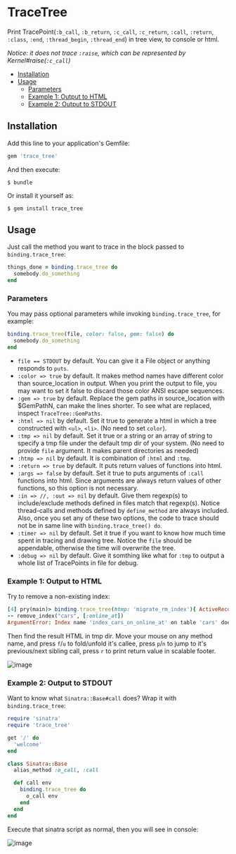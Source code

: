 # TraceTree

Print TracePoint(`:b_call`, `:b_return`, `:c_call`, `:c_return`, `:call`, `:return`, `:class`, `:end`, `:thread_begin`, `:thread_end`) in tree view, to console or html.

*Notice: it does not trace `:raise`, which can be represented by Kernel#raise(`:c_call`)*

- [Installation](#installation)
- [Usage](#usage)
  - [Parameters](#parameters)
  - [Example 1: Output to HTML](#example-1-output-to-html)
  - [Example 2: Output to STDOUT](#example-2-output-to-stdout)

## Installation

Add this line to your application's Gemfile:

```ruby
gem 'trace_tree'
```

And then execute:

    $ bundle

Or install it yourself as:

    $ gem install trace_tree

## Usage

Just call the method you want to trace in the block passed to `binding.trace_tree`:

```ruby
things_done = binding.trace_tree do
  somebody.do_something
end
```

### Parameters

You may pass optional parameters while invoking `binding.trace_tree`, for example:

```ruby
binding.trace_tree(file, color: false, gem: false) do
  somebody.do_something
end
```

* `file == STDOUT` by default. You can give it a File object or anything responds to `puts`.
* `:color => true` by default. It makes method names have different color than source_location in output. When you print the output to file, you may want to set it false to discard those color ANSI escape sequences.
* `:gem => true` by default. Replace the gem paths in source_location with $GemPathN, can make the lines shorter. To see what are replaced, inspect `TraceTree::GemPaths`.
* `:html => nil` by default. Set it true to generate a html in which a tree constructed with `<ul>`, `<li>`. (No need to set `color`).
* `:tmp => nil` by default. Set it true or a string or an array of string to specify a tmp file under the default tmp dir of your system. (No need to provide `file` argument. It makes parent directories as needed)
* `:htmp => nil` by default. It is combination of `:html` and `:tmp`.
* `:return => true` by default. It puts return values of functions into html.
* `:args => false` by default. Set it true to puts arguments of `:call` functions into html. Since arguments are always return values of other functions, so this option is not necessary.
* `:in => //, :out => nil` by default. Give them regexp(s) to include/exclude methods defined in files match that regexp(s). Notice thread-calls and methods defined by `define_method` are always included. Also, once you set any of these two options, the code to trace should not be in same line with `binding.trace_tree() do`.
* `:timer => nil` by default. Set it true if you want to know how much time spent in tracing and drawing tree. Notice the `file` should be appendable, otherwise the time will overwrite the tree.
* `:debug => nil` by default. Give it somthing like what for `:tmp` to output a whole list of TracePoints in file for debug.

### Example 1: Output to HTML

Try to remove a non-existing index:

```ruby
[4] pry(main)> binding.trace_tree(htmp: 'migrate_rm_index'){ ActiveRecord::Migration.new.remove_index "cars", [:online_at] }
-- remove_index("cars", [:online_at])
ArgumentError: Index name 'index_cars_on_online_at' on table 'cars' does not exist
```

Then find the result HTML in tmp dir. Move your mouse on any method name, and press `f`/`u` to fold/unfold it's callee, press `p`/`n` to jump to it's previous/next sibling call, press `r` to print return value in scalable footer.

![image](https://user-images.githubusercontent.com/6105214/35904349-bf264ae4-0c1d-11e8-8ab4-0c256e4b014a.png)

### Example 2: Output to STDOUT

Want to know what `Sinatra::Base#call` does? Wrap it with `binding.trace_tree`:

```ruby
require 'sinatra'
require 'trace_tree'

get '/' do
  'welcome'
end

class Sinatra::Base
  alias_method :o_call, :call

  def call env
    binding.trace_tree do
      o_call env
    end
  end
end
```

Execute that sinatra script as normal, then you will see in console:

![image](https://user-images.githubusercontent.com/6105214/35924495-2e289024-0c5e-11e8-9942-895eac5791f1.PNG)
